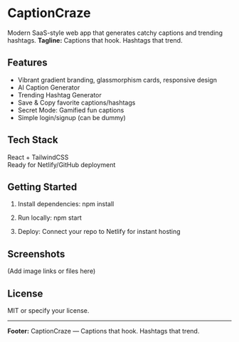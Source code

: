# CaptionCraze

Modern SaaS-style web app that generates catchy captions and trending hashtags.
**Tagline:** Captions that hook. Hashtags that trend.

## Features

- Vibrant gradient branding, glassmorphism cards, responsive design
- AI Caption Generator
- Trending Hashtag Generator
- Save & Copy favorite captions/hashtags
- Secret Mode: Gamified fun captions
- Simple login/signup (can be dummy)

## Tech Stack
React + TailwindCSS  
Ready for Netlify/GitHub deployment

## Getting Started

1. Install dependencies:
npm install

2. Run locally:
npm start

3. Deploy: Connect your repo to Netlify for instant hosting

## Screenshots

(Add image links or files here)

## License

MIT or specify your license.

---

**Footer:** CaptionCraze — Captions that hook. Hashtags that trend.